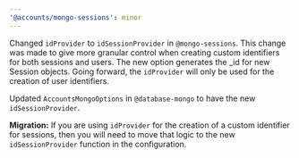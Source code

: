 ```yaml
---
'@accounts/mongo-sessions': minor
---
```


Changed `idProvider` to `idSessionProvider` in `@mongo-sessions`. This change was made to give more granular control when creating custom identifiers for both sessions and users. The new option generates the _id for new Session objects. Going forward, the `idProvider` will only be used for the creation of user identifiers.

Updated `AccountsMongoOptions` in `@database-mongo` to have the new `idSessionProvider`.

**Migration:** If you are using `idProvider` for the creation of a custom identifier for sessions, then you will need to move that logic to the new `idSessionProvider` function in the configuration.
